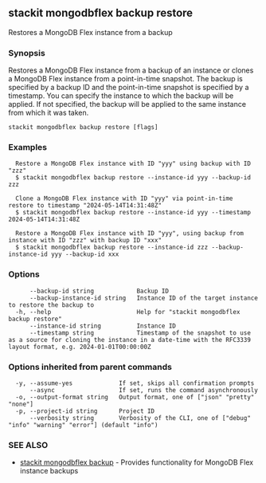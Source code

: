 ## stackit mongodbflex backup restore

Restores a MongoDB Flex instance from a backup

### Synopsis

Restores a MongoDB Flex instance from a backup of an instance or clones a MongoDB Flex instance from a point-in-time snapshot.
The backup is specified by a backup ID and the point-in-time snapshot is specified by a timestamp.
You can specify the instance to which the backup will be applied. If not specified, the backup will be applied to the same instance from which it was taken.

```
stackit mongodbflex backup restore [flags]
```

### Examples

```
  Restore a MongoDB Flex instance with ID "yyy" using backup with ID "zzz"
  $ stackit mongodbflex backup restore --instance-id yyy --backup-id zzz

  Clone a MongoDB Flex instance with ID "yyy" via point-in-time restore to timestamp "2024-05-14T14:31:48Z"
  $ stackit mongodbflex backup restore --instance-id yyy --timestamp 2024-05-14T14:31:48Z

  Restore a MongoDB Flex instance with ID "yyy", using backup from instance with ID "zzz" with backup ID "xxx"
  $ stackit mongodbflex backup restore --instance-id zzz --backup-instance-id yyy --backup-id xxx
```

### Options

```
      --backup-id string            Backup ID
      --backup-instance-id string   Instance ID of the target instance to restore the backup to
  -h, --help                        Help for "stackit mongodbflex backup restore"
      --instance-id string          Instance ID
      --timestamp string            Timestamp of the snapshot to use as a source for cloning the instance in a date-time with the RFC3339 layout format, e.g. 2024-01-01T00:00:00Z
```

### Options inherited from parent commands

```
  -y, --assume-yes             If set, skips all confirmation prompts
      --async                  If set, runs the command asynchronously
  -o, --output-format string   Output format, one of ["json" "pretty" "none"]
  -p, --project-id string      Project ID
      --verbosity string       Verbosity of the CLI, one of ["debug" "info" "warning" "error"] (default "info")
```

### SEE ALSO

* [stackit mongodbflex backup](./stackit_mongodbflex_backup.md)	 - Provides functionality for MongoDB Flex instance backups

